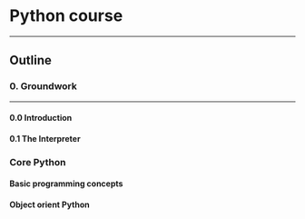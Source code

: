 # Python course
---

## Outline

### 0. Groundwork
---
#### 0.0 Introduction
#### 0.1 The Interpreter
### Core Python
#### Basic programming concepts
#### Object orient Python
